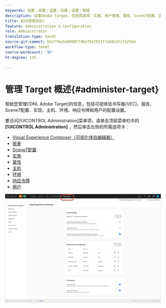 ```yaml
---
keywords: 设置；设置；设置；设置；设置；管理
description: 设置Adobe Target，包括首选项、实施、用户管理、属性、Scene7配置、主机管理和响应令牌。
title: 如何管理目标?
feature: Administration & Configuration
role: Administrator
translation-type: tm+mt
source-git-commit: bb27f6e540998f7dbe7642551f7a5013f2fd25b4
workflow-type: tm+mt
source-wordcount: '95'
ht-degree: 13%

---
```



# 管理 Target 概述{#administer-target}

帮助您管理[!DNL Adobe Target]的信息，包括可视体验书写器(VEC)、报告、Scene7配置、实现、主机、环境、响应令牌和用户的配置设置。

要访问[!UICONTROL Administration]菜单项，请单击顶部菜单栏中的&#x200B;**[!UICONTROL Administration]** ，然后单击左侧的所需选项卡：

* [Visual Experience Composer（可视化体验编辑器）](/help/administrating-target/visual-experience-composer-set-up.md)
* [报表](/help/administrating-target/reporting.md)
* [Scene7配置](/help/administrating-target/scene7-settings.md)
* [实施](/help/c-implementing-target/implementing-target.md)
* [属性](/help/administrating-target/c-user-management/property-channel/property-channel.md)
* [主机](/help/administrating-target/hosts.md)
* [环境](/help/administrating-target/environments.md)
* [响应令牌](/help/administrating-target/response-tokens.md)
* [用户](/help/administrating-target/c-user-management/user-management.md)

![Adobe Target管理菜单](/help/administrating-target/assets/administration.png)